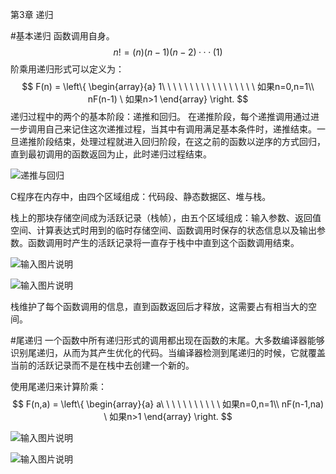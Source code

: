 第3章 递归

#基本递归
函数调用自身。
$$
n!=(n)(n-1)(n-2)···(1)
$$
阶乘用递归形式可以定义为：
$$
F(n) = 
\left\{
\begin{array}{a}
1\ \ \ \ \ \ \ \ \ \ \ \ \ \ \ \ \ 如果n=0,n=1\\
nF(n-1) \ 如果n>1
\end{array}
\right.
$$
递归过程中的两个的基本阶段：递推和回归。
在递推阶段，每个递推调用通过进一步调用自己来记住这次递推过程，当其中有调用满足基本条件时，递推结束。一旦递推阶段结束，处理过程就进入回归阶段，在这之前的函数以逆序的方式回归，直到最初调用的函数返回为止，此时递归过程结束。

![递推与回归](https://git.oschina.net/uploads/images/2017/0419/212943_dd0cf9e3_438941.png "递推与回归")

C程序在内存中，由四个区域组成：代码段、静态数据区、堆与栈。

栈上的那块存储空间成为活跃记录（栈帧），由五个区域组成：输入参数、返回值空间、计算表达式时用到的临时存储空间、函数调用时保存的状态信息以及输出参数。函数调用时产生的活跃记录将一直存于栈中中直到这个函数调用结束。

![输入图片说明](https://git.oschina.net/uploads/images/2017/0419/214645_46e04ab5_438941.png "在这里输入图片标题")

![输入图片说明](https://git.oschina.net/uploads/images/2017/0419/215011_6130ca3c_438941.png "在这里输入图片标题")

栈维护了每个函数调用的信息，直到函数返回后才释放，这需要占有相当大的空间。

#尾递归
一个函数中所有递归形式的调用都出现在函数的末尾。大多数编译器能够识别尾递归，从而为其产生优化的代码。当编译器检测到尾递归的时候，它就覆盖当前的活跃记录而不是在栈中去创建一个新的。

使用尾递归来计算阶乘：
$$
F(n,a) = 
\left\{
\begin{array}{a}
a\ \ \ \ \ \ \ \ \ \ \ 如果n=0,n=1\\
nF(n-1,na) \ 如果n>1
\end{array}
\right.
$$

![输入图片说明](https://git.oschina.net/uploads/images/2017/0419/221235_5890f75d_438941.png "在这里输入图片标题")

![输入图片说明](https://git.oschina.net/uploads/images/2017/0419/221126_691cfdd6_438941.png "在这里输入图片标题")



